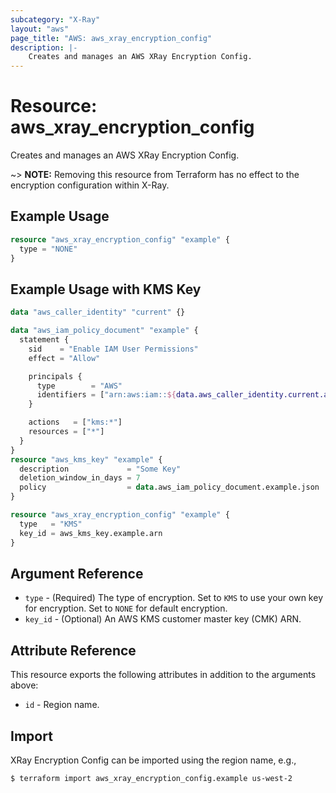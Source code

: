 ```yaml
---
subcategory: "X-Ray"
layout: "aws"
page_title: "AWS: aws_xray_encryption_config"
description: |-
    Creates and manages an AWS XRay Encryption Config.
---
```


# Resource: aws_xray_encryption_config

Creates and manages an AWS XRay Encryption Config.

~> **NOTE:** Removing this resource from Terraform has no effect to the encryption configuration within X-Ray.

## Example Usage

```terraform
resource "aws_xray_encryption_config" "example" {
  type = "NONE"
}
```

## Example Usage with KMS Key

```terraform
data "aws_caller_identity" "current" {}

data "aws_iam_policy_document" "example" {
  statement {
    sid    = "Enable IAM User Permissions"
    effect = "Allow"

    principals {
      type        = "AWS"
      identifiers = ["arn:aws:iam::${data.aws_caller_identity.current.account_id}:root"]
    }

    actions   = ["kms:*"]
    resources = ["*"]
  }
}
resource "aws_kms_key" "example" {
  description             = "Some Key"
  deletion_window_in_days = 7
  policy                  = data.aws_iam_policy_document.example.json
}

resource "aws_xray_encryption_config" "example" {
  type   = "KMS"
  key_id = aws_kms_key.example.arn
}
```

## Argument Reference

* `type` - (Required) The type of encryption. Set to `KMS` to use your own key for encryption. Set to `NONE` for default encryption.
* `key_id` - (Optional) An AWS KMS customer master key (CMK) ARN.

## Attribute Reference

This resource exports the following attributes in addition to the arguments above:

* `id` - Region name.

## Import

XRay Encryption Config can be imported using the region name, e.g.,

```
$ terraform import aws_xray_encryption_config.example us-west-2
```
